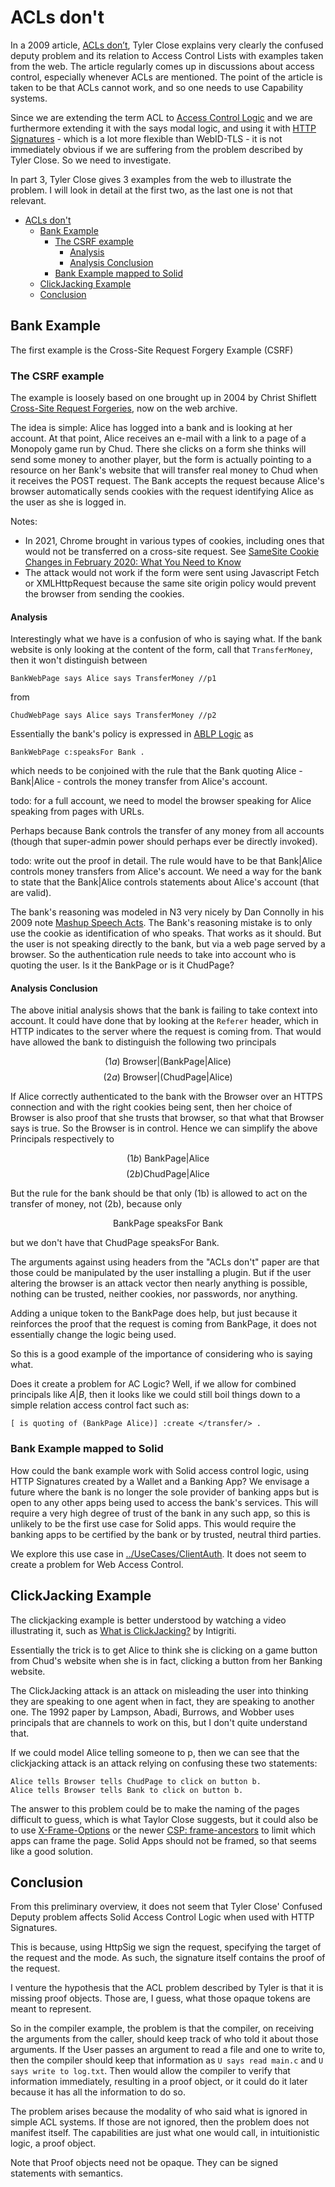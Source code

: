 
# ACLs don't

In a 2009 article, [ACLs don’t](https://www.hpl.hp.com/techreports/2009/HPL-2009-20.pdf), Tyler Close explains very clearly the confused deputy problem and its relation to Access Control Lists with examples taken from the web. 
The article regularly comes up in discussions about access control, especially whenever ACLs are mentioned. 
The point of the article is taken to be that ACLs cannot work, and so one needs to use Capability systems.

Since we are extending the term ACL to [Access Control Logic](./ACL.md) and we are furthermore extending it with the says modal logic, and using it with [HTTP Signatures](https://github.com/bblfish/authentication-panel/blob/sigUpdate/proposals/HttpSig/HttpSignature.md) - which is a lot more flexible than WebID-TLS - it is not immediately obvious if we are suffering from the problem described by Tyler Close. 
So we need to investigate.

In part 3, Tyler Close gives 3 examples from the web to illustrate the problem.
I will look in detail at the first two, as the last one is not that relevant.

- [ACLs don't](#acls-dont)
  - [Bank Example](#bank-example)
    - [The CSRF example](#the-csrf-example)
      - [Analysis](#analysis)
      - [Analysis Conclusion](#analysis-conclusion)
    - [Bank Example mapped to Solid](#bank-example-mapped-to-solid)
  - [ClickJacking Example](#clickjacking-example)
  - [Conclusion](#conclusion)


## Bank Example 

The first example is the Cross-Site Request Forgery Example (CSRF)

### The CSRF example
 
 The example is loosely based on one brought up in 2004 by Christ Shiflett [Cross-Site Request Forgeries](https://web.archive.org/web/20170221200900/http://shiflett.org/articles/cross-site-request-forgeries), now on the web archive.

 The idea is simple: Alice has logged into a bank and is looking at her account. 
 At that point, Alice receives an e-mail with a link to a page of a Monopoly game run by Chud. 
 There she clicks on a form she thinks will send some money to another player, but the form is actually pointing to a resource on her Bank's website that will transfer real money to Chud when it receives the POST request. 
 The Bank accepts the request because Alice's browser automatically sends cookies with the request identifying Alice as the user as she is logged in.

Notes:
 * In 2021, Chrome brought in various types of cookies, including ones that would not be transferred on a cross-site request. See [SameSite Cookie Changes in February 2020: What You Need to Know](https://blog.chromium.org/2020/02/samesite-cookie-changes-in-february.html)
 * The attack would not work if the form were sent using Javascript Fetch or XMLHttpRequest because the same site origin policy would prevent the browser from sending the cookies.

#### Analysis

Interestingly what we have is a confusion of who is saying what. 
If the bank website is only looking at the content of the form, 
call that `TransferMoney`, then it won't distinguish between

 ```turtle
BankWebPage says Alice says TransferMoney //p1
 ```
 from
 ```
ChudWebPage says Alice says TransferMoney //p2
 ```

Essentially the bank's policy is expressed in [ABLP Logic](ABLP.md) as

```turtle
BankWebPage c:speaksFor Bank .
```

which needs to be conjoined with the rule that the Bank quoting Alice - $\text{Bank}|\text{Alice}$ - controls the money transfer from Alice's account.

todo: for a full account, we need to model the browser speaking for Alice speaking from pages with URLs.

Perhaps because $\text{Bank}$ controls the transfer of any money from all accounts (though that super-admin power should perhaps ever be directly invoked).

todo: write out the proof in detail. The rule would have to be that Bank|Alice controls money transfers from Alice's account.
We need a way for the bank to state that the Bank|Alice controls statements about Alice's account (that are valid).

The bank's reasoning was modeled in N3 very nicely by Dan Connolly in his 2009 note [Mashup Speech Acts](https://www.w3.org/2001/tag/dj9/mashup.html). The Bank's reasoning mistake is to only use the cookie as identification of who speaks. That
works as it should. But the user is not speaking directly to the bank, but via a web page served by a browser. So the authentication rule needs to take into account who is quoting the user. Is it the BankPage or is it ChudPage? 

#### Analysis Conclusion

The above initial analysis shows that the bank is failing to take context into account. It could have done that by looking at the `Referer` header, which in HTTP indicates to the server where the request is coming from. 
That would have allowed the bank to distinguish the following two principals

$$
(1a) \text{ Browser}|(\text{BankPage} | \text{Alice}) 
$$ 
$$
(2a) \text{ Browser}|(\text{ChudPage}| \text{Alice})
$$

If Alice correctly authenticated to the bank with the Browser over an HTTPS connection and with the right cookies being sent, then her choice of Browser is also proof that she trusts that browser, so that what that Browser says is true. So the Browser is in control. Hence we can simplify the above Principals respectively to

$$
(1b) \text{ BankPage} | \text{Alice}
$$ 
$$
(2b) \text{ChudPage}| \text{Alice}
$$

But the rule for the bank should be that only (1b) is allowed to act on the transfer of money, not (2b), because only 

$$
\text{ BankPage } \text{ speaksFor } \text{Bank}
$$

but we don't have that $\text{ ChudPage } \text{ speaksFor } \text{Bank}$.

The arguments against using headers from the "ACLs don't" paper are that those could be manipulated by the user installing a plugin. But if the user altering the browser is an attack vector then nearly anything is possible, nothing can be trusted, neither cookies, nor passwords, nor anything.  

Adding a unique token to the BankPage does help, but just because it reinforces the proof that the request is coming from $\text{BankPage}$, it does not essentially change the logic being used.

So this is a good example of the importance of considering who is saying what.

Does it create a problem for AC Logic? Well, if we allow for combined principals like $A|B$, then it looks like we could still boil things down to a simple relation access control fact such as:

```Turtle
[ is quoting of (BankPage Alice)] :create </transfer/> .
```

### Bank Example mapped to Solid

How could the bank example work with Solid access control logic, using HTTP Signatures created by a Wallet and a Banking App?
 We envisage a future where the bank is no longer the sole provider of banking apps but is open to any other apps being used to access the bank's services. 
 This will require a very high degree of trust of the bank in any such app, so this is unlikely to be the first use case for Solid apps.
This would require the banking apps to be certified by the bank or by trusted, neutral third parties. 

We explore this use case in [../UseCases/ClientAuth](../UseCases/ClientAuth#with-proof-of-app-being-used).
It does not seem to create a problem for Web Access Control.

## ClickJacking Example

The clickjacking example is better understood by watching a video illustrating it, such as [What is ClickJacking?](https://www.youtube.com/watch?v=_tz0O5-cndE) by Intigriti.

Essentially the trick is to get Alice to think she is clicking on a game button from Chud's website when she is in fact, clicking a button from her Banking website.

The ClickJacking attack is an attack on misleading the user into thinking they are speaking to one agent when in fact, they are speaking to another one.
The 1992 paper by Lampson, Abadi, Burrows, and Wobber uses principals that are channels to work on this, but I don't quite understand that.

If we could model Alice telling someone to p, then we can see that the clickjacking attack is an attack relying on confusing these two statements:

```Turtle
Alice tells Browser tells ChudPage to click on button b.
Alice tells Browser tells Bank to click on button b.
```

The answer to this problem could be to make the naming of the pages difficult to guess, which is what Taylor Close suggests, but it could also be to use [X-Frame-Options](https://developer.mozilla.org/en-US/docs/Web/HTTP/Headers/X-Frame-Options) or the newer [CSP: frame-ancestors](https://developer.mozilla.org/en-US/docs/Web/HTTP/Headers/Content-Security-Policy/frame-ancestors) to limit which apps can frame the page. 
Solid Apps should not be framed, so that seems like a good solution. 

## Conclusion

From this preliminary overview, it does not seem that Tyler Close' Confused Deputy problem affects Solid Access Control Logic when used with HTTP Signatures. 

This is because, using HttpSig we sign the request, specifying the target of the request and the mode. As such, the signature itself contains the proof of the request. 

I venture the hypothesis that the ACL problem described by Tyler is that it is missing proof objects. 
Those are, I guess, what those opaque tokens are meant to represent.

So in the compiler example, the problem is that the compiler, on receiving the arguments from the caller, should keep track of who told it about those arguments. 
If the User passes an argument to read a file and one to write to, then the compiler should keep that information as `U says read main.c` and `U says write to log.txt`. 
Then would allow the compiler to verify that information immediately, resulting in a proof object, or it could do it later because it has all the information to do so.

The problem arises because the modality of who said what is ignored in simple ACL systems. 
If those are not ignored, then the problem does not manifest itself.
The capabilities are just what one would call, in intuitionistic logic, a proof object. 

Note that Proof objects need not be opaque. 
They can be signed statements with semantics.
